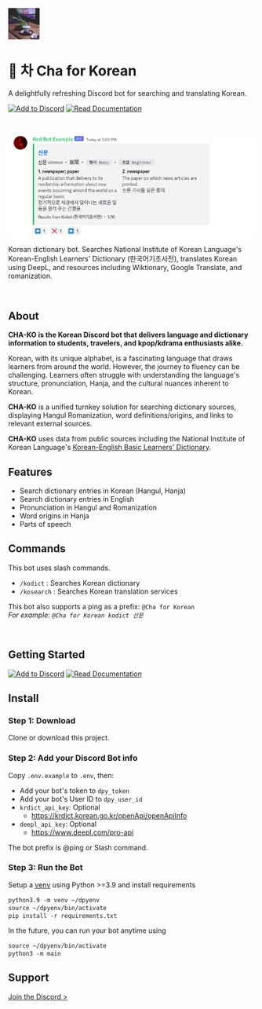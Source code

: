 <img src="./cha-sq.jpg" alt="Cha Series by Coffeebank: A delightfully refreshing Discord bot" width="64" />

# 🍵 차 Cha for Korean

<p class="text-3xl pt-0 mt-0">A delightfully refreshing Discord bot for searching and translating Korean.</p>

[![Add to Discord](https://img.shields.io/badge/Add%20to%20Discord-▸-5865F2?style=for-the-badge&logo=discord&logoColor=white&logoWidth=25)](https://thymedev.github.io/invite/chako) [![Read Documentation](https://img.shields.io/badge/Read%20Documentation-▸-199966?style=for-the-badge&logo=gitbook&logoColor=white&logoWidth=25)](https://thymedev.github.io/docs/cha/ko)

<br />

[![A Korean dictionary entry for 신문 (sinmun, newspaper)](./kodict-example.png)](https://thymedev.github.io/invite/chako)

Korean dictionary bot. Searches National Institute of Korean Language's Korean-English Learners' Dictionary (한국어기초사전), translates Korean using DeepL, and resources including Wiktionary, Google Translate, and romanization.

<br />

## About

**CHA-KO is the Korean Discord bot that delivers language and dictionary information to students, travelers, and kpop/kdrama enthusiasts alike.**

Korean, with its unique alphabet, is a fascinating language that draws learners from around the world. However, the journey to fluency can be challenging. Learners often struggle with understanding the language's structure, pronunciation, Hanja, and the cultural nuances inherent to Korean.

**CHA-KO** is a unified turnkey solution for searching dictionary sources, displaying Hangul Romanization, word definitions/origins, and links to relevant external sources.

**CHA-KO** uses data from public sources including the National Institute of Korean Language's [Korean-English Basic Learners' Dictionary](https://krdict.korean.go.kr/mainAction).


## Features

- Search dictionary entries in Korean (Hangul, Hanja)
- Search dictionary entries in English
- Pronunciation in Hangul and Romanization
- Word origins in Hanja
- Parts of speech


## Commands

This bot uses slash commands.

- `/kodict` : Searches Korean dictionary
- `/kosearch` : Searches Korean translation services


This bot also supports a ping as a prefix: `@Cha for Korean `  
*For example: `@Cha for Korean kodict 신문`*

<br />

## Getting Started

[![Add to Discord](https://img.shields.io/badge/Add%20to%20Discord-▸-5865F2?style=for-the-badge&logo=discord&logoColor=white&logoWidth=25)](https://thymedev.github.io/invite/chako) [![Read Documentation](https://img.shields.io/badge/Read%20Documentation-▸-199966?style=for-the-badge&logo=gitbook&logoColor=white&logoWidth=25)](https://thymedev.github.io/docs/cha/ko)

## Install

### Step 1: Download

Clone or download this project.

### Step 2: Add your Discord Bot info

Copy `.env.example` to `.env`, then:
- Add your bot's token to `dpy_token`
- Add your bot's User ID to `dpy_user_id`
- `krdict_api_key`: Optional
  - https://krdict.korean.go.kr/openApi/openApiInfo
- `deepl_api_key`: Optional
  - https://www.deepl.com/pro-api

The bot prefix is @ping or Slash command.

### Step 3: Run the Bot

Setup a [venv](https://docs.python.org/3/library/venv.html) using Python >=3.9 and install requirements

```
python3.9 -m venv ~/dpyenv
source ~/dpyenv/bin/activate
pip install -r requirements.txt
```

In the future, you can run your bot anytime using
```
source ~/dpyenv/bin/activate
python3 -m main
```


## Support

[Join the Discord >](https://coffeebank.github.io/discord)
